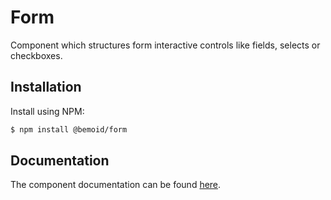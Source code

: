 # Form

Component which structures form interactive controls like fields, selects or checkboxes.

## Installation

Install using NPM:

```bash
$ npm install @bemoid/form
```

## Documentation

The component documentation can be found [here](//bemoid.org/docs/form).
